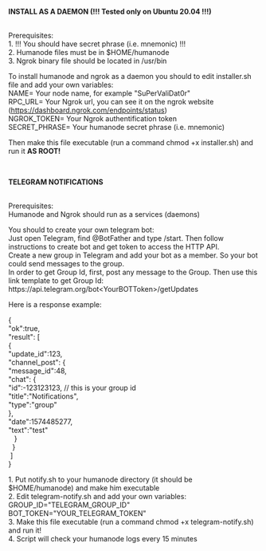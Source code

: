 <p><strong>INSTALL AS A DAEMON (!!! Tested only on Ubuntu 20.04 !!!)</strong></p>
<p><br />Prerequisites:<br />1. !!! You should have secret phrase (i.e. mnemonic) !!!<br />2. Humanode files must be in $HOME/humanode<br />3. Ngrok binary file should be located in /usr/bin</p>
<p>To install humanode and ngrok as a daemon you should to edit installer.sh file and add your own variables:<br />NAME= Your node name, for example "SuPerValiDat0r"<br />RPC_URL= Your Ngrok url, you can see it on the ngrok website (<a href="https://dashboard.ngrok.com/endpoints/status">https://dashboard.ngrok.com/endpoints/status</a>)<br />NGROK_TOKEN= Your Ngrok authentification token<br />SECRET_PHRASE= Your humanode secret phrase (i.e. mnemonic)</p>
<p>Then make this file executable (run a command chmod +x installer.sh) and run it <strong>AS ROOT!</strong></p>
<p>&nbsp;</p>
<p><strong>TELEGRAM NOTIFICATIONS</strong></p>
<p><br />Prerequisites: <br />Humanode and Ngrok should run as a services (daemons)</p>
<p>You should to create your own telegram bot:<br />Just open Telegram, find @BotFather and type /start. Then follow instructions to create bot and get token to access the HTTP API.<br />Create a new group in Telegram and add your bot as a member. So your bot could send messages to the group.<br />In order to get Group Id, first, post any message to the Group. Then use this link template to get Group Id:<br />https://api.telegram.org/bot&lt;YourBOTToken&gt;/getUpdates</p>
<p>Here is a response example:</p>
<p>{<br />"ok":true,<br />"result": [<br />{<br />"update_id":123,<br />"channel_post": {<br />"message_id":48,<br />"chat": {<br />"id":-123123123, // this is your group id<br />"title":"Notifications",<br />"type":"group"<br />},<br />"date":1574485277,<br />"text":"test"<br />&nbsp; &nbsp;}<br />&nbsp; }<br />&nbsp;]<br />}</p>
<p>1. Put notify.sh to your humanode directory (it should be $HOME/humanode) and make him executable<br />2. Edit telegram-notify.sh and add your own variables:<br />GROUP_ID="TELEGRAM_GROUP_ID"<br />BOT_TOKEN="YOUR_TELEGRAM_TOKEN"<br />3. Make this file executable (run a command chmod +x telegram-notify.sh) and run it!<br />4. Script will check your humanode logs every 15 minutes</p>
